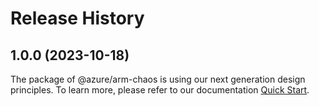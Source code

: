 # Release History
    
## 1.0.0 (2023-10-18)

The package of @azure/arm-chaos is using our next generation design principles. To learn more, please refer to our documentation [Quick Start](https://aka.ms/js-track2-quickstart).
